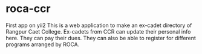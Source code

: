 # roca-ccr
First app on yii2
This is a web application to make an ex-cadet directory of Rangpur Caet College. 
Ex-cadets from CCR can update their personal info here.
They can pay their dues.
They can also be able to register for different programs arranged by ROCA.

